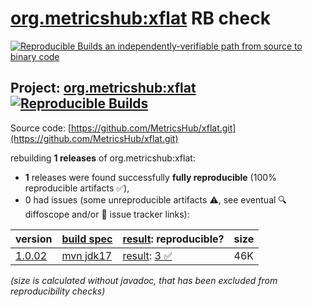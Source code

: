 [org.metricshub:xflat](https://central.sonatype.com/artifact/org.metricshub/xflat/versions) RB check
=======

[![Reproducible Builds](https://reproducible-builds.org/images/logos/rb.svg) an independently-verifiable path from source to binary code](https://reproducible-builds.org/)

## Project: [org.metricshub:xflat](https://central.sonatype.com/artifact/org.metricshub/xflat/versions) [![Reproducible Builds](https://img.shields.io/endpoint?url=https://raw.githubusercontent.com/jvm-repo-rebuild/reproducible-central/master/content/org/metricshub/xflat/badge.json)](https://github.com/jvm-repo-rebuild/reproducible-central/blob/master/content/org/metricshub/xflat/README.md)

Source code: [https://github.com/MetricsHub/xflat.git](https://github.com/MetricsHub/xflat.git)

rebuilding **1 releases** of org.metricshub:xflat:
- **1** releases were found successfully **fully reproducible** (100% reproducible artifacts :white_check_mark:),
- 0 had issues (some unreproducible artifacts :warning:, see eventual :mag: diffoscope and/or :memo: issue tracker links):

| version | [build spec](/BUILDSPEC.md) | [result](https://reproducible-builds.org/docs/jvm/): reproducible? | size |
| -- | --------- | ------ | -- |
| [1.0.02](https://central.sonatype.com/artifact/org.metricshub/xflat/1.0.02/pom) | [mvn jdk17](xflat-1.0.02.buildspec) | [result](xflat-1.0.02.buildinfo): [3 :white_check_mark: ](xflat-1.0.02.buildcompare) | 46K |

<i>(size is calculated without javadoc, that has been excluded from reproducibility checks)</i>
